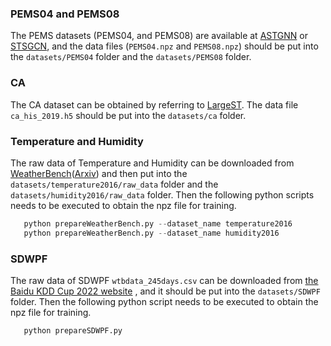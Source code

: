 ### PEMS04 and PEMS08
The PEMS datasets (PEMS04, and PEMS08) are available at [ASTGNN](https://github.com/guoshnBJTU/ASTGNN) or [STSGCN](https://github.com/Davidham3/STSGCN), and the data files (`PEMS04.npz` and `PEMS08.npz`) should be put into the `datasets/PEMS04` folder and the `datasets/PEMS08` folder.

### CA
The CA dataset can be obtained by referring to [LargeST](https://github.com/liuxu77/LargeST).  The data file `ca_his_2019.h5` should be put into the `datasets/ca` folder.

### Temperature and Humidity
The raw data of Temperature and Humidity can be downloaded from [WeatherBench](https://github.com/pangeo-data/WeatherBench)([Arxiv](https://arxiv.org/abs/2002.00469)) and then put into the `datasets/temperature2016/raw_data` folder and the `datasets/humidity2016/raw_data` folder.
Then the following python scripts needs to be executed to obtain the npz file for training.
 ```python
    python prepareWeatherBench.py --dataset_name temperature2016
    python prepareWeatherBench.py --dataset_name humidity2016
 ```

### SDWPF
 The raw data of SDWPF `wtbdata_245days.csv` can be downloaded from [the Baidu KDD Cup 2022 website](https://aistudio.baidu.com/competition/detail/152/0/introduction) , and it should be put into the `datasets/SDWPF` folder. Then the following python script needs to be executed to obtain the npz file for training.
 ```python
    python prepareSDWPF.py
 ```


